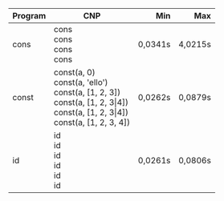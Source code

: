 Program | CNP | Min | Max
--- | --- | ---: | ---:
cons | cons<br/>cons<br/>cons<br/>cons | 0,0341s | 4,0215s
const | const(a, 0)<br/>const(a, 'ello')<br/>const(a, [1, 2, 3])<br/>const(a, [1, 2, 3\|4])<br/>const(a, [1, 2, 3\|4])<br/>const(a, [1, 2, 3, 4]) | 0,0262s | 0,0879s
id | id<br/>id<br/>id<br/>id<br/>id<br/>id | 0,0261s | 0,0806s
